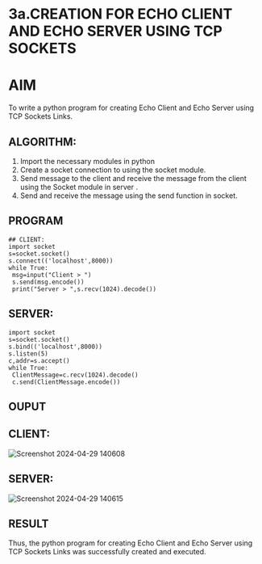 # 3a.CREATION FOR ECHO CLIENT AND ECHO SERVER USING TCP SOCKETS

# AIM
To write a python program for creating Echo Client and Echo Server using TCP
Sockets Links.

## ALGORITHM:
1. Import the necessary modules in python
2. Create a socket connection to using the socket module.
3. Send message to the client and receive the message from the client using the Socket module in
 server .
4. Send and receive the message using the send function in socket.

## PROGRAM
```
## CLIENT:
import socket
s=socket.socket()
s.connect(('localhost',8000))
while True:
 msg=input("Client > ")
 s.send(msg.encode())
 print("Server > ",s.recv(1024).decode())
```
## SERVER:
```
import socket
s=socket.socket()
s.bind(('localhost',8000))
s.listen(5)
c,addr=s.accept()
while True:
 ClientMessage=c.recv(1024).decode()
 c.send(ClientMessage.encode())
```
## OUPUT
## CLIENT:
 ![Screenshot 2024-04-29 140608](https://github.com/23013743/3a.Sockets_Creation_for_Echo_Client_and_Echo_Server/assets/161271714/ce5c36df-ba09-4ed1-9bbd-62906c376ac9)

## SERVER:
 ![Screenshot 2024-04-29 140615](https://github.com/23013743/3a.Sockets_Creation_for_Echo_Client_and_Echo_Server/assets/161271714/538e0189-db9f-4167-973f-a7ddd3434b9d)

## RESULT
Thus, the python program for creating Echo Client and Echo Server using TCP Sockets Links 
was successfully created and executed.
